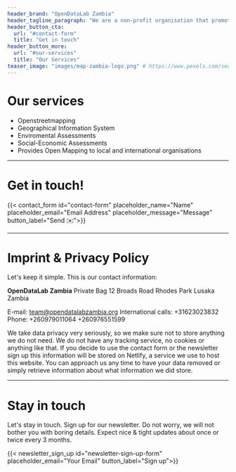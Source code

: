 ```yaml
---
header_brand: "OpenDataLab Zambia"
header_tagline_paragraph: "We are a non-profit organisation that promotes OpenStreetMap (OSM) and encourages the growth, development and distribution of free geospatial data."
header_button_cta:
  url: "#contact-form"
  title: "Get in touch"
header_button_more:
  url: "#our-services"
  title: "Our Services"
teaser_image: "images/map-zambia-logo.png" # https://www.pexels.com/search/product%20testing/
---
```


# Our services

- Openstreetmapping
- Geographical Information System
- Enviromental Assessments
- Social-Economic Assessments
- Provides Open Mapping to local and international organisations
---

# Get in touch!

{{< contact_form id="contact-form" placeholder_name="Name" placeholder_email="Email Address" placeholder_message="Message" button_label="Send ✉️">}}

---

# Imprint & Privacy Policy

Let's keep it simple. This is our contact information:

**OpenDataLab Zambia**
Private Bag
12 Broads Road
Rhodes Park
Lusaka
Zambia

E-mail: team@opendatalabzambia.org
International calls: +31623023832
Phone: +260979011064 +260976551599

We take data privacy very seriously, so we make sure not to store anything we do not need. We do not have any tracking service, no cookies or anything like that. If you decide to use the contact form or the newsletter sign up this information will be stored on Netlify, a service we use to host this website. You can approach us any time to have your data removed or simply retrieve information about what information we did store.

---

# Stay in touch

Let's stay in touch. Sign up for our newsletter. Do not worry, we will not bother you with boring details. Expect nice & tight updates about once or twice every 3 months.

{{< newsletter_sign_up id="newsletter-sign-up-form" placeholder_email="Your Email" button_label="Sign up">}}
